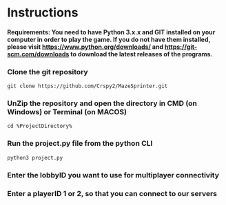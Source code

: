 # Instructions
#### Requirements: You need to have Python 3.x.x and GIT installed on your computer in order to play the game. If you do not have them installed, please visit https://www.python.org/downloads/ and https://git-scm.com/downloads to download the latest releases of the programs.

### Clone the git repository 
```git clone https://github.com/Crspy2/MazeSprinter.git```
### UnZip the repository and open the directory in CMD (on Windows) or Terminal (on MACOS)
```cd %ProjectDirectory%```
### Run the project.py file from the python CLI
```python3 project.py```
### Enter the lobbyID you want to use for multiplayer connectivity
### Enter a playerID 1 or 2, so that you can connect to our servers
